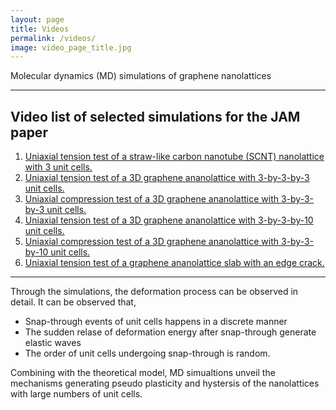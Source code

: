 ```yaml
---
layout: page
title: Videos
permalink: /videos/
image: video_page_title.jpg
---
```


Molecular dynamics (MD) simulations of graphene nanolattices

***
## Video list of selected simulations for the JAM paper

1. [Uniaxial tension test of a straw-like carbon nanotube (SCNT) nanolattice with 3 unit cells.]({{site.baseurl}}/images/videos/M1_Tension_test_of_a_SCNT_nanolattice_with_3_units.mp4)
2. [Uniaxial tension test of a 3D graphene ananolattice with 3-by-3-by-3 unit cells.]({{site.baseurl}}/images/videos/M2_Tension_test_of_3D_nanolattice_with_27_units.mp4)
3. [Uniaxial compression test of a 3D graphene ananolattice with 3-by-3-by-3 unit cells.]({{site.baseurl}}/images/videos/M3_Compression_test_of_3D_nanolattice_with_27_units.mp4)
4. [Uniaxial tension test of a 3D graphene ananolattice with 3-by-3-by-10 unit cells.]({{site.baseurl}}/images/videos/M4_Tension_test_of_3D_nanolattice_with_90_units.mp4)
5. [Uniaxial compression test of a 3D graphene ananolattice with 3-by-3-by-10 unit cells.]({{site.baseurl}}/images/videos/M5_Compression_test_of_3D_nanolattice_with_90_units.mp4)
6. [Uniaxial tension test of a graphene ananolattice slab with an edge crack.]({{site.baseurl}}/images/videos/M6_Tension_test_of_nanolattice_slab_with_an_edge_crack.mp4)

***
Through the simulations, the deformation process can be observed in detail. It can be observed that,
* Snap-through events of unit cells happens in a discrete manner
* The sudden relase of deformation energy after snap-through generate elastic waves
* The order of unit cells undergoing snap-through is random.

Combining with the theoretical model, MD simualtions unveil the mechanisms generating pseudo plasticity and hystersis of the nanolattices with large numbers of unit cells.


<!--
### Headings by default:

# This is the default title
## This is the default title
### This is the default title
#### This is the default title
##### This is the default title
###### This is the default title

{% highlight markdown %}
## Heading first level
### Heading second level
#### Heading third level
{% endhighlight %}

***

### Lists

#### Ordered list example:

1. Poutine drinking vinegar bitters.
2. Coloring book distillery fanny pack.
3. Venmo biodiesel gentrify enamel pin meditation.
4. Jean shorts shaman listicle pickled portland.
5. Salvia mumblecore brunch iPhone migas.

***

#### Unordered list example:

* Bitters semiotics vice thundercats synth.
* Literally cred narwhal bitters wayfarers.
* Kale chips chartreuse paleo tbh street art marfa.
* Mlkshk polaroid sriracha brooklyn.
* Pug you probably haven't heard of them air plant man bun.

{% highlight markdown %}
1. Order list item 1
2. Order list item 1

* Unordered list item 1
* Unordered list item 2
{% endhighlight %}

***

### Quotes

> Coming together is a beginning; keeping together is progress; working together is success. — Edward Everett Hale

***

### Syntax Highlighter

{% highlight js %}
  $('.top').click(function () {
    $('html, body').stop().animate({ scrollTop: 0 }, 'slow', 'swing');
  });
  $(window).scroll(function () {
    if ($(this).scrollTop() > $(window).height()) {
      $('.top').addClass("top-active");
    } else {
      $('.top').removeClass("top-active");
    };
  });
{% endhighlight %}

***

### Videos

<iframe src="https://www.youtube.com/embed/iWowJBRMtpc" frameborder="0" allowfullscreen></iframe>

***

### Images

![]({{site.baseurl}}/images/09.jpg)
*Backyard*

***
-->